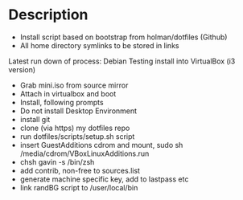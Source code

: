 # Description #

* Install script based on bootstrap from holman/dotfiles (Github)
* All home directory symlinks to be stored in links

Latest run down of process:
Debian Testing install into VirtualBox (i3 version)

* Grab mini.iso from source mirror
* Attach in virtualbox and boot
* Install, following prompts
* Do not install Desktop Environment
* install git
* clone (via https) my dotfiles repo
* run dotfiles/scripts/setup.sh script
* insert GuestAdditions cdrom and mount, sudo sh /media/cdrom/VBoxLinuxAdditions.run
* chsh gavin -s /bin/zsh
* add contrib, non-free to sources.list
* generate machine specific key, add to lastpass etc
* link randBG script to /user/local/bin
